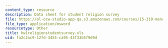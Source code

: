 ```yaml
---
content_type: resource
description: Data sheet for student religion survey
file: https://ol-ocw-studio-app-qa.s3.amazonaws.com/courses/15-310-managerial-psychology-laboratory-spring-2003/fa2c2ac912fd3455ca9543f33b5f9d9d_hw1religionstudentsurvey.xls
file_type: application/msword
resourcetype: Other
title: hw1religionstudentsurvey.xls
uid: fa2c2ac9-12fd-3455-ca95-43f33b5f9d9d
---
```

